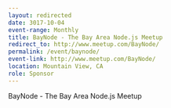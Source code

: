```yaml
---
layout: redirected
date: 3017-10-04
event-range: Monthly
title: BayNode - The Bay Area Node.js Meetup
redirect_to: http://www.meetup.com/BayNode/
permalink: /event/baynode/
event-link: http://www.meetup.com/BayNode/
location: Mountain View, CA
role: Sponsor
---
```

BayNode - The Bay Area Node.js Meetup